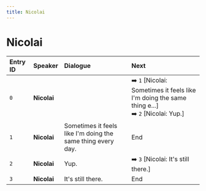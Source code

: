 ```yaml
---
title: Nicolai
---
```


# Nicolai


| Entry ID | Speaker | Dialogue | Next |
| :------- | :------ | :------- | :------------ |
| `0` | **Nicolai** |  | ➡️ `1` \[Nicolai: Sometimes it feels like I'm doing the same thing e\.\.\.\]<br>➡️ `2` \[Nicolai: Yup\.\] |
| `1` | **Nicolai** | Sometimes it feels like I'm doing the same thing every day\. | End |
| `2` | **Nicolai** | Yup\. | ➡️ `3` \[Nicolai: It's still there\.\] |
| `3` | **Nicolai** | It's still there\. | End |
